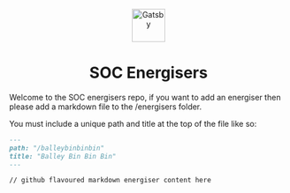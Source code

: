 <p align="center">
  <a href="https://www.gatsbyjs.org">
    <img alt="Gatsby" src="https://res.cloudinary.com/cogcept/image/upload/f_auto,q_auto/soc.com-website/logo.png" width="60" />
  </a>
</p>
<h1 align="center">
  SOC Energisers
</h1>

Welcome to the SOC energisers repo, if you want to add an energiser then please add a markdown file to the /energisers folder.

You must include a unique path and title at the top of the file like so:

```md
---
path: "/balleybinbinbin"
title: "Balley Bin Bin Bin"
---

// github flavoured markdown energiser content here
```
